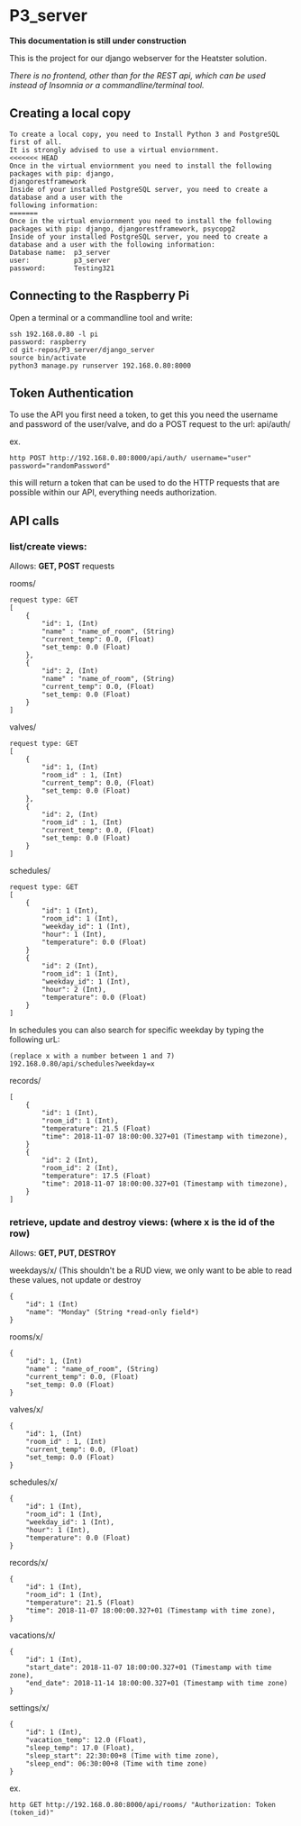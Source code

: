 # P3_server
**This documentation is still under construction**

This is the project for our django webserver for the Heatster solution.

*There is no frontend, other than for the REST api, which can be used instead of Insomnia or a 
commandline/terminal tool.*

## Creating a local copy
```
To create a local copy, you need to Install Python 3 and PostgreSQL first of all.
It is strongly advised to use a virtual enviornment.
<<<<<<< HEAD
Once in the virtual enviornment you need to install the following packages with pip: django, 
djangorestframework
Inside of your installed PostgreSQL server, you need to create a database and a user with the 
following information:
=======
Once in the virtual enviornment you need to install the following packages with pip: django, djangorestframework, psycopg2
Inside of your installed PostgreSQL server, you need to create a database and a user with the following information:
Database name:  p3_server
user:           p3_server
password:       Testing321
```

## Connecting to the Raspberry Pi
Open a terminal or a commandline tool and write:
```
ssh 192.168.0.80 -l pi
password: raspberry
cd git-repos/P3_server/django_server
source bin/activate
python3 manage.py runserver 192.168.0.80:8000
```



## Token Authentication
To use the API you first need a token, to get this you need the username and password of the
 user/valve, and do a POST request to the url: 
api/auth/

ex.
```
http POST http://192.168.0.80:8000/api/auth/ username="user" password="randomPassword"
```

this will return a token that can be used to do the HTTP requests that are possible within our API,
everything needs authorization.

## API calls
### list/create views:
Allows: **GET, POST** requests

rooms/
```
request type: GET
[    
    {
        "id": 1, (Int)
        "name" : "name_of_room", (String)
        "current_temp": 0.0, (Float)
        "set_temp: 0.0 (Float)
    },
    {
        "id": 2, (Int)
        "name" : "name_of_room", (String)
        "current_temp": 0.0, (Float)
        "set_temp: 0.0 (Float)
    }
]
```

valves/
```
request type: GET
[    
    {
        "id": 1, (Int)
        "room_id" : 1, (Int)
        "current_temp": 0.0, (Float)
        "set_temp: 0.0 (Float)
    },
    {
        "id": 2, (Int)
        "room_id" : 1, (Int)
        "current_temp": 0.0, (Float)
        "set_temp: 0.0 (Float)
    }
]
```

schedules/
```
request type: GET
[
    {
        "id": 1 (Int),
        "room_id": 1 (Int),
        "weekday_id": 1 (Int),
        "hour": 1 (Int),
        "temperature": 0.0 (Float)
    }
    {
        "id": 2 (Int),
        "room_id": 1 (Int),
        "weekday_id": 1 (Int),
        "hour": 2 (Int),
        "temperature": 0.0 (Float)
    }
]
```
In schedules you can also search for specific weekday by typing the following urL:
```
(replace x with a number between 1 and 7)
192.168.0.80/api/schedules?weekday=x
```

records/
```
[
    {
        "id": 1 (Int),
        "room_id": 1 (Int),
        "temperature": 21.5 (Float)
        "time": 2018-11-07 18:00:00.327+01 (Timestamp with timezone),
    }
    {
        "id": 2 (Int),
        "room_id": 2 (Int),
        "temperature": 17.5 (Float)
        "time": 2018-11-07 18:00:00.327+01 (Timestamp with timezone),
    }
]
```


### retrieve, update and destroy views: (where x is the id of the row)
Allows: **GET, PUT, DESTROY**

weekdays/x/ (This shouldn't be a RUD view, we only want to be able to read these values, not update or destroy
```
{
    "id": 1 (Int)
    "name": "Monday" (String *read-only field*)
}
```

rooms/x/
```
{
    "id": 1, (Int)
    "name" : "name_of_room", (String)
    "current_temp": 0.0, (Float)
    "set_temp: 0.0 (Float)
}
```

valves/x/
```
{
    "id": 1, (Int)
    "room_id" : 1, (Int)
    "current_temp": 0.0, (Float)
    "set_temp: 0.0 (Float)
}
```

schedules/x/
```
{
    "id": 1 (Int),
    "room_id": 1 (Int),
    "weekday_id": 1 (Int),
    "hour": 1 (Int),
    "temperature": 0.0 (Float)
}
```

records/x/
```
{
    "id": 1 (Int),
    "room_id": 1 (Int),
    "temperature": 21.5 (Float)
    "time": 2018-11-07 18:00:00.327+01 (Timestamp with time zone),
}
```

vacations/x/
```
{
    "id": 1 (Int),
    "start_date": 2018-11-07 18:00:00.327+01 (Timestamp with time zone),
    "end_date": 2018-11-14 18:00:00.327+01 (Timestamp with time zone)
}
```

settings/x/
```
{
    "id": 1 (Int),
    "vacation_temp": 12.0 (Float),
    "sleep_temp": 17.0 (Float),
    "sleep_start": 22:30:00+8 (Time with time zone),
    "sleep_end": 06:30:00+8 (Time with time zone)
}
```

ex.
```
http GET http://192.168.0.80:8000/api/rooms/ "Authorization: Token (token_id)" 
```
